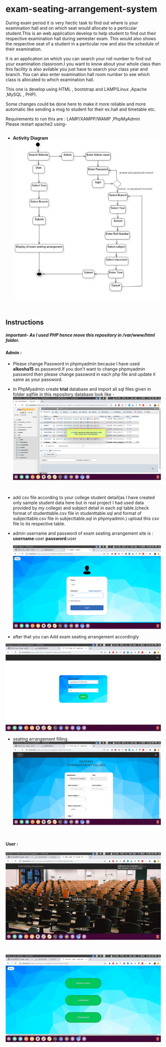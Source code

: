 # exam-seating-arrangement-system

During exam period it is very hectic task to find out where is your examination hall and on which seat would allocate 
to a perticular student.This is an web application develop to help student to find out their respective examination hall during semester exam.
This would also shows the respective seat of a student in a perticular row and also the schedule of their examination.

It is an application on which you can search your roll number to find out your examination classroom.I you want to know about your
whole class then this facility is also avilable you just have to search your class year and branch.
You can also enter examination hall room number to see which class is allocated to which examination hall.

This one is develop using HTML , bootstrap and LAMP(Linux ,Apache ,MySQL , PHP).

Some changes could be done here to make it more reliable and more automatic like sending a msg to student for their ex.hall and timetable etc.

Requirements to run this are : LAMP/XAMPP/WAMP ,PhpMyAdmin
<br/>
Please restart apache2 using-
```sudo service apache2 restart
```


- **Activity Diagram**
![Activity Diagram](exam_seating_images/8.jpg)
<br/>


## Instructions

##### important- As I used PHP hence move this repository in */var/www/html* folder. 
#### Admin :
- Please change Password in phpmyadmin because I have used **alkesha15** as password.If you don't want to change phpmyadmin password then please change password in each php file and update it same as your password.

- In PhpMyadmin create **trial** database and import all sql files given in folder sqlfile in this repository
database look like -
![trial database](photos/trial_database.png)
<br/>

- add csv file according to your college student detail(as I have created only sample student data here but in real project I had used data provided by my college) and subject detail in each sql table.(check format of studenttable.csv file in studenttable.sql and format of subjecttable.csv file in subjecttable.sql  in phpmyadmin.)
upload this csv file to its respective table.

- admin username and password of exam seating arrangement site is :
  **username**:user 
  **password**:user
  
  ![adminpage](photos/admin.png)
  <br/>
- after that you can Add exam seating arrangement accordingly

![firstpage](photos/1.png)
<br/>
- seating arrangement filling
![secondpage](photos/3.png)

<br/>

#### User :

![firstpage](photos/se2.png)

<br/>

![search page](photos/se1.png)

<br/>

